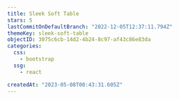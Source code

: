 ```yaml
---
title: Sleek Soft Table
stars: 5
lastCommitOnDefaultBranch: "2022-12-05T12:37:11.794Z"
themeKey: sleek-soft-table
objectID: 3075c6cb-14d2-4b24-8c97-af43c86e83da
categories:
  css:
    - bootstrap
  ssg:
    - react

createdAt: "2023-05-08T00:43:31.605Z"
---
```

